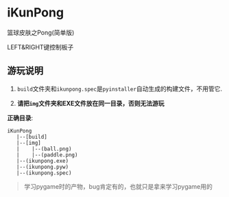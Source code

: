 # iKunPong

篮球皮肤之Pong(简单版)

LEFT&RIGHT键控制板子

## 游玩说明

1. `build`文件夹和`ikunpong.spec`是`pyinstaller`自动生成的构建文件，不用管它.

2. **请把`img`文件夹和EXE文件放在同一目录，否则无法游玩**

**正确目录**:
```
iKunPong
   |--[build]
   |--[img]
   |    |--(ball.png)
   |    |--(paddle.png)
   |--(ikunpong.exe)
   |--(ikunpong.pyw)
   |--(ikunpong.spec)
```

> 学习pygame时的产物，bug肯定有的，也就只是拿来学习pygame用的
